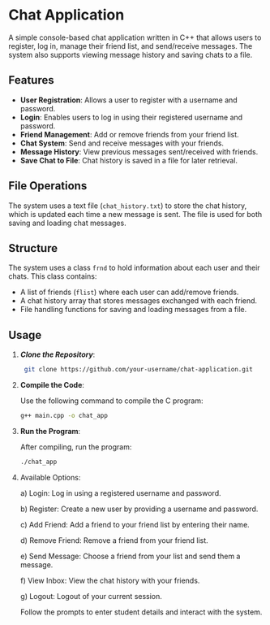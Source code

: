 # Chat Application

A simple console-based chat application written in C++ that allows users to register, log in, manage their friend list, and send/receive messages. The system also supports viewing message history and saving chats to a file.

## Features

- **User Registration**: Allows a user to register with a username and password.
- **Login**: Enables users to log in using their registered username and password.
- **Friend Management**: Add or remove friends from your friend list.
- **Chat System**: Send and receive messages with your friends.
- **Message History**: View previous messages sent/received with friends.
- **Save Chat to File**: Chat history is saved in a file for later retrieval.

## File Operations

The system uses a text file (`chat_history.txt`) to store the chat history, which is updated each time a new message is sent. The file is used for both saving and loading chat messages.

## Structure

The system uses a class `frnd` to hold information about each user and their chats. This class contains:

- A list of friends (`flist`) where each user can add/remove friends.
- A chat history array that stores messages exchanged with each friend.
- File handling functions for saving and loading messages from a file.

## Usage

1. ***Clone the Repository***:

    ```bash
     git clone https://github.com/your-username/chat-application.git
    ```

2. **Compile the Code**:

    Use the following command to compile the C program:

    ```bash
    g++ main.cpp -o chat_app

    ```

3. **Run the Program**:

    After compiling, run the program:

    ```bash
    ./chat_app

    ```

4. Available Options:
   
   a) Login: Log in using a registered username and password.

   b) Register: Create a new user by providing a username and password.

   c) Add Friend: Add a friend to your friend list by entering their name.

   d) Remove Friend: Remove a friend from your friend list.

   e) Send Message: Choose a friend from your list and send them a message.

   f) View Inbox: View the chat history with your friends.

   g) Logout: Logout of your current session.

   Follow the prompts to enter student details and interact with the system.
